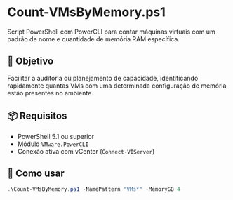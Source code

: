 # Count-VMsByMemory.ps1

Script PowerShell com PowerCLI para contar máquinas virtuais com um padrão de nome e quantidade de memória RAM específica.

## 🎯 Objetivo

Facilitar a auditoria ou planejamento de capacidade, identificando rapidamente quantas VMs com uma determinada configuração de memória estão presentes no ambiente.

## 📦 Requisitos

- PowerShell 5.1 ou superior
- Módulo `VMware.PowerCLI`
- Conexão ativa com vCenter (`Connect-VIServer`)

## 🚀 Como usar

```powershell
.\Count-VMsByMemory.ps1 -NamePattern "VMs*" -MemoryGB 4
